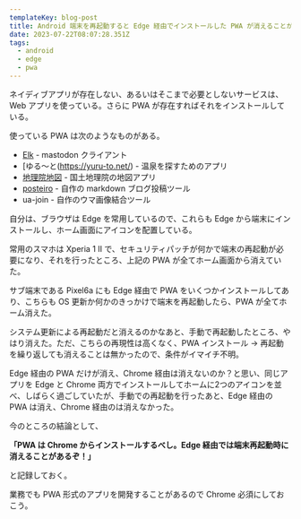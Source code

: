 ```yaml
---
templateKey: blog-post
title: Android 端末を再起動すると Edge 経由でインストールした PWA が消えることがある
date: 2023-07-22T08:07:28.351Z
tags:
  - android
  - edge
  - pwa
---
```


ネイディブアプリが存在しない、あるいはそこまで必要としないサービスは、Web アプリを使っている。さらに PWA が存在すればそれをインストールしている。

使っている PWA は次のようなものがある。

- [Elk](https://elk.zone/home) - mastodon クライアント
- [ゆる～と(https://yuru-to.net/) - 温泉を探すためのアプリ
- [地理院地図](https://maps.gsi.go.jp/index_m.html) - 国土地理院の地図アプリ
- [posteiro](https://github.com/amay077/posteiro/) - 自作の markdown ブログ投稿ツール
- ua-join - 自作のウマ画像結合ツール

自分は、ブラウザは Edge を常用しているので、これらも Edge から端末にインストールし、ホーム画面にアイコンを配置している。

常用のスマホは Xperia 1 II  で、セキュリティパッチが何かで端末の再起動が必要になり、それを行ったところ、上記の PWA が全てホーム画面から消えていた。

サブ端末である Pixel6a にも Edge 経由で PWA をいくつかインストールしてあり、こちらも OS 更新か何かのきっかけで端末を再起動したら、PWA が全てホーム消えた。

システム更新による再起動だと消えるのかなあと、手動で再起動したところ、やはり消えた。ただ、こちらの再現性は高くなく、PWA インストール → 再起動 を繰り返しても消えることは無かったので、条件がイマイチ不明。

Edge 経由の PWA だけが消え、Chrome 経由は消えないのか？と思い、同じアプリを Edge と Chrome 両方でインストールしてホームに2つのアイコンを並べ、しばらく過ごしていたが、手動での再起動を行ったあと、Edge 経由の PWA は消え、Chrome 経由のは消えなかった。

今のところの結論として、

**「PWA は Chrome からインストールするべし。Edge 経由では端末再起動時に消えることがあるぞ！」**

と記録しておく。

業務でも PWA 形式のアプリを開発することがあるので Chrome 必須にしておこう。